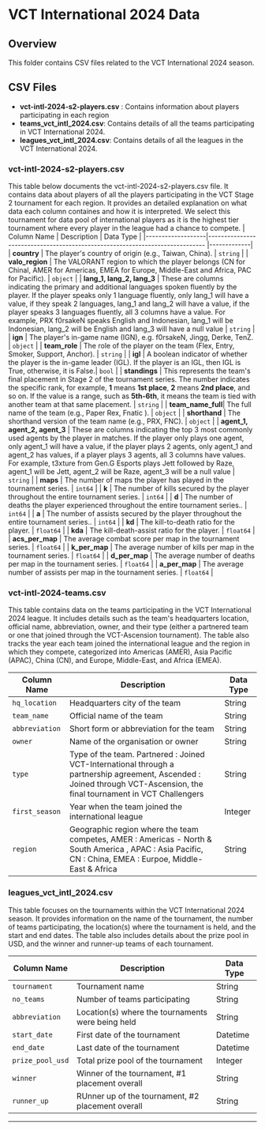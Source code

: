 # VCT International 2024 Data

## Overview
This folder contains CSV files related to the VCT International 2024 season.

## CSV Files
- **vct-intl-2024-s2-players.csv** : Contains information about players participating in each region
- **teams_vct_intl_2024.csv**: Contains details of all the teams participating in VCT International 2024.
- **leagues_vct_intl_2024.csv**: Contains details of all the leagues in the VCT International 2024.

### vct-intl-2024-s2-players.csv 
This table below documents the vct-intl-2024-s2-players.csv file. It contains data about players of all the players participating in the VCT Stage 2 tournament for each region. It provides an detailed explanation on what data each column containes and how it is interpreted.
We select this tournament for data pool of international players as it is the highest tier tournament where every player in the league had a chance to compete.
| Column Name       | Description                                                                  | Data Type   |
|-------------------|----------------------------------------------------------------------------- |-------------|
| **country**       | The player's country of origin (e.g., Taiwan, China).                        | `string`    |
| **valo_region**   | The VALORANT region to which the player belongs (CN for Chinal, AMER for Americas, EMEA for Europe, Middle-East and Africa, PAC for Pacific).        | `object`    |
| **lang_1, lang_2, lang_3** | These are columns indicating the primary and additional languages spoken fluently by the player. If the player speaks only 1 language fluently, only lang_1 will have a value, if they speak 2 languages, lang_1 and lang_2 will have a value, if the player speaks 3 languages fluently, all 3 columns have a value. For example, PRX f0rsakeN speaks English and Indonesian, lang_1 will be Indonesian, lang_2 will be English and lang_3 will have a null value   | `string`    |
| **ign**           | The player's in-game name (IGN), e.g. f0rsakeN, Jingg, Derke, TenZ.                                             | `object`    |
| **team_role**     | The role of the player on the team (Flex, Entry, Smoker, Support, Anchor).            | `string`    |
| **igl**           | A boolean indicator of whether the player is the in-game leader (IGL). If the player is an IGL, then IGL is True, otherwise, it is False.| `bool`      |
| **standings** | This represents the team's final placement in Stage 2 of the tournament series. The number indicates the specific rank, for example, **1** means **1st place**, **2** means **2nd place**, and so on. If the value is a range, such as **5th-6th**, it means the team is tied with another team at that same placement.                | `string`     |
| **team_name_full**| The full name of the team (e.g., Paper Rex, Fnatic ).                                | `object`    |
| **shorthand**     | The shorthand version of the team name (e.g., PRX, FNC).                          | `object`    |
| **agent_1, agent_2, agent_3** | These are columns indicating the top 3 most commonly used agents by the player in matches. If the player only plays one agent, only agent_1 will have a value, if the player plays 2 agents, only agent_1 and agent_2 has values, if a player plays 3 agents, all 3 columns have values. For example, t3xture from Gen.G Esports plays Jett followed by Raze, agent_1 will be Jett, agent_2 will be Raze, agent_3 will be a null value                    | `string`    |
| **maps**          | The number of maps the player has played in the tournament series.                                    | `int64`     |
| **k**             | The number of kills secured by the player throughout the entire tournament series. | `int64`     |
| **d**             | The number of deaths the player experienced throughout the entire tournament series..  | `int64`     |
| **a**             | The number of assists secured by the player throughout the entire tournament series..    | `int64`     |
| **kd**            | The kill-to-death ratio for the player.                                      | `float64`   |
| **kda**           | The kill-death-assist ratio for the player.                                  | `float64`   |
| **acs_per_map**   | The average combat score per map in the tournament series.                                           | `float64`   |
| **k_per_map**     | The average number of kills per map in the tournament series.                                         | `float64`   |
| **d_per_map**     | The average number of deaths per map in the tournament series.                                        | `float64`   |
| **a_per_map**     | The average number of assists per map in the tournament series.                                       | `float64`   |

### vct-intl-2024-teams.csv
This table contains data on the teams participating in the VCT International 2024 league. It includes details such as the team's headquarters location, official name, abbreviation, owner, and their type (either a partnered team or one that joined through the VCT-Ascension tournament). The table also tracks the year each team joined the international league and the region in which they compete, categorized into Americas (AMER), Asia Pacific (APAC), China (CN), and Europe, Middle-East, and Africa (EMEA).

| Column Name       | Description                                 | Data Type |
|-------------------|---------------------------------------------|-----------|
| `hq_location`     | Headquarters city of the team               | String    |
| `team_name`       | Official name of the team                   | String    |
| `abbreviation`    | Short form or abbreviation for the team     | String    |
| `owner`           | Name of the organisation or owner           | String    |
| `type`            | Type of the team. Partnered : Joined VCT-International through a partnership agreement, Ascended : Joined through VCT-Ascension, the final tournament in VCT Challengers| String    |
| `first_season`    | Year when the team joined the international league         | Integer   |
| `region`          | Geographic region where the team competes, AMER : Americas - North & South America , APAC : Asia Pacific, CN : China, EMEA : Eurpoe, Middle-East & Africa  | String |

### leagues_vct_intl_2024.csv
This table focuses on the tournaments within the VCT International 2024 season. It provides information on the name of the tournament, the number of teams participating, the location(s) where the tournament is held, and the start and end dates. The table also includes details about the prize pool in USD, and the winner and runner-up teams of each tournament.

| Column Name       | Description                                 | Data Type |
|-------------------|---------------------------------------------|-----------|
| `tournament`     | Tournament name               | String    |
| `no_teams`       | Number of teams participating                   | String    |
| `abbreviation`    | Location(s) where the tournaments were being held     | String    |
| `start_date`           | First date of the tournament          | Datetime    |
| `end_date`            |Last date of the tournament| Datetime |
| `prize_pool_usd`    | Total prize pool of the tournament        | Integer   |
| `winner`          | Winner of the tournament, #1 placement overall | String|
|`runner_up` | RUnner up of the tournament, #2 placement overall |String |
---
